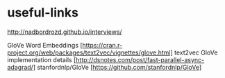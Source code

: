 # useful-links


http://nadbordrozd.github.io/interviews/

GloVe Word Embeddings [https://cran.r-project.org/web/packages/text2vec/vignettes/glove.html]
text2vec GloVe implementation details [http://dsnotes.com/post/fast-parallel-async-adagrad/]
stanfordnlp/GloVe [https://github.com/stanfordnlp/GloVe]
